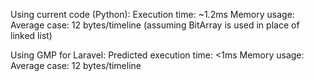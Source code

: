 Using current code (Python):
Execution time: ~1.2ms
Memory usage: Average case: 12 bytes/timeline (assuming BitArray is used in place of linked list)

Using GMP for Laravel:
Predicted execution time: <1ms
Memory usage: Average case: 12 bytes/timeline

